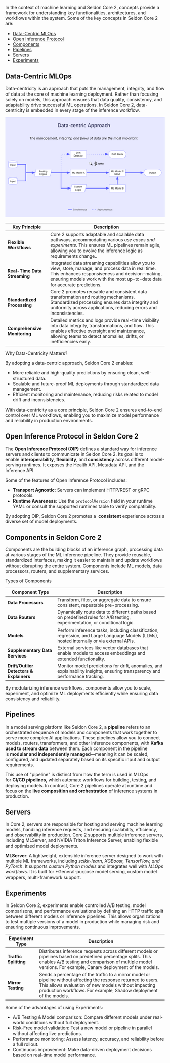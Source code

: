 
In the context of machine learning and Seldon Core 2, concepts provide a framework for understanding key functionalities, architectures, and workflows within the system. Some of the key concepts in Seldon Core 2 are:

* [Data-Centric MLOps](#data-centric-mlops)
* [Open Inference Protocol](#open-inference-protocol-in-seldon-core-2)
* [Components](#components-in-seldon-core-2)
* [Pipelines](#pipelines)
* [Servers](#servers)
* [Experiments](#experiments)

## Data-Centric MLOps

Data-centricity is an approach that puts the management, integrity, and flow of data at the core of machine learning deployment. Rather than focusing solely on models, this approach ensures that data quality, consistency, and adaptability drive successful ML operations. In Seldon Core 2, data-centricity is embedded in every stage of the inference workflow.

![Seldon Core 2 Data-Centric Approach](../images/data-centric-approach.png)

| **Key Principle**          | **Description** |
|---------------------------|---------------|
| **Flexible Workflows**      | Core 2 supports adaptable and scalable data pathways, accommodating various *use cases and experiments*. This ensures ML pipelines remain agile, allowing you to evolve the inference logic as requirements change.. |
| **Real-Time Data Streaming** | Integrated data streaming capabilities allow you to view, store, manage, and process data in real time. This enhances responsiveness and decision-making, ensuring models work with the most up-to-date data for accurate predictions. |
| **Standardized Processing**  | Core 2 promotes reusable and consistent data transformation and routing mechanisms. Standardized processing ensures data integrity and uniformity across applications, reducing errors and inconsistencies. |
| **Comprehensive Monitoring** | Detailed metrics and logs provide real-time visibility into data integrity, transformations, and flow. This enables effective oversight and maintenance, allowing teams to detect anomalies, drifts, or inefficiencies early.|

Why Data-Centricity Matters?

By adopting a data-centric approach, Seldon Core 2 enables:
* More reliable and high-quality predictions by ensuring clean, well-structured data.
* Scalable and future-proof ML deployments through standardized data management.
* Efficient monitoring and maintenance, reducing risks related to model drift and inconsistencies.

With data-centricity as a core principle, Seldon Core 2 ensures end-to-end control over ML workflows, enabling you to maximize model performance and reliability in production environments.

## Open Inference Protocol in Seldon Core 2
The **Open Inference Protocol (OIP)** defines a standard way for inference servers and clients to communicate in Seldon Core 2. Its goal is to enable **interoperability**, **flexibility**, and **consistency** across different model-serving runtimes. It exposes the Health API, Metadata API, and the Inference API.

Some of the features of Open Inference Protocol includes:

- **Transport Agnostic**: Servers can implement HTTP/REST or  gRPC protocols.
- **Runtime Awareness**: Use the `protocolVersion` field in your runtime YAML or consult the supported runtimes table to verify compatibility.

By adopting OIP, Seldon Core 2 promotes a  **consistent** experience across a diverse set of model deployments.

## Components in Seldon Core 2
Components are the building blocks of an inference graph, processing data at various stages of the ML inference pipeline. They provide reusable, standardized interfaces, making it easier to maintain and update workflows without disrupting the entire system. Components include ML models, data processors, routers, and supplementary services.

Types of Components

| **Component Type**                     | **Description** |
|-----------------------------------------|---------------|
| **Data Processors**                     | Transform, filter, or aggregate data to ensure consistent, repeatable pre-processing. |
| **Data Routers**                         | Dynamically route data to different paths based on predefined rules for A/B testing, experimentation, or conditional logic. |
| **Models**                               | Perform inference tasks, including classification, regression, and Large Language Models (LLMs), hosted internally or via external APIs. |
| **Supplementary Data Services**         | External services like vector databases that enable models to access embeddings and extended functionality. |
| **Drift/Outlier Detectors & Explainers** | Monitor model predictions for drift, anomalies, and explainability insights, ensuring transparency and performance tracking. |

By modularizing inference workflows, components allow you to scale, experiment, and optimize ML deployments efficiently while ensuring data consistency and reliability. 


## Pipelines

In a model serving platform like Seldon Core 2, a **pipeline** refers to an orchestrated sequence of models and components that work together to serve more complex AI applications. These pipelines allow you to connect models, routers, transformers, and other inference components, with **Kafka used to stream data** between them. Each component in the pipeline is **modular and independently managed**—meaning it can be scaled, configured, and updated separately based on its specific input and output requirements.

This use of "pipeline" is distinct from how the term is used in MLOps for **CI/CD pipelines**, which automate workflows for building, testing, and deploying models. In contrast, Core 2 pipelines operate at runtime and focus on the **live composition and orchestration** of inference systems in production.

## Servers
In Core 2, servers are responsible for hosting and serving machine learning models, handling inference requests, and ensuring scalability, efficiency, and observability in production. Core 2 supports multiple inference servers, including MLServer, and NVIDIA Triton Inference Server, enabling flexible and optimized model deployments.

**MLServer**: A lightweight, extensible inference server designed to work with multiple ML frameworks, including *scikit-learn, XGBoost, TensorFlow, and PyTorch*. It supports *custom Python models* and integrates well with *MLOps workflows*. It is built for *General-purpose model serving, custom model wrappers, multi-framework support.

## Experiments

In Seldon Core 2, experiments enable controlled A/B testing, model comparisons, and performance evaluations by defining an HTTP traffic split between different models or inference pipelines. This allows organizations to test multiple versions of a model in production while managing risk and ensuring continuous improvements.

| **Experiment Type**  | **Description** |
|----------------------|----------------|
| **Traffic Splitting** | Distributes inference requests across different models or pipelines based on predefined percentage splits. This enables A/B testing and comparison of multiple model versions. For example, Canary deployment of the models.|
| **Mirror Testing** | Sends a percentage of the traffic to a mirror model or pipeline without affecting the response returned to users. This allows evaluation of new models without impacting production workflows. For example, Shadow deployment of the models. |

Some of the advantages of using Experiments:
- A/B Testing & Model comparison: Compare different models under real-world conditions without full deployment.
- Risk-Free model validation: Test a new model or pipeline in parallel without affecting live predictions.
- Performance monitoring: Assess latency, accuracy, and reliability before a full rollout.
- Continuous improvement: Make data-driven deployment decisions based on real-time model performance.

